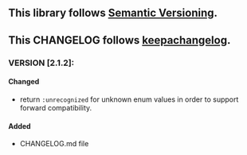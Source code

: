 ## This library follows [Semantic Versioning](https://semver.org).
## This CHANGELOG follows [keepachangelog](https://keepachangelog.com/en/1.0.0/).

###  VERSION [2.1.2]:
#### Changed
* return `:unrecognized` for unknown enum values in order to support forward compatibility.

#### Added
* CHANGELOG.md file  
